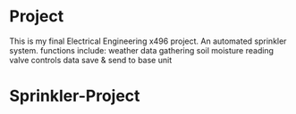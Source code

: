 # Project

This is my final Electrical Engineering  x496 project.
An automated sprinkler system.
functions include: 
	weather data gathering
	soil moisture reading
	valve controls
	data save & send to base unit

 
# Sprinkler-Project
